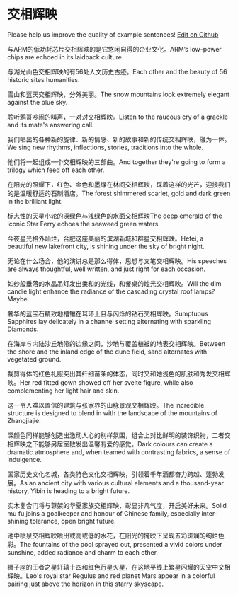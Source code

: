 # 交相辉映

Please help us improve the quality of example sentences! [Edit on Github](https://github.com/jiyushe/jiyu-example-sentence-source/blob/main/chinese/jiaoxianghuiying.md)

<p><span class="chinese">与ARM的低功耗芯片交相辉映的是它悠闲自得的企业文化。</span><span class="english">ARM’s low-power chips are echoed in its laidback culture.</span></p>

<p><span class="chinese">与湖光山色交相辉映的有56处人文历史古迹。</span><span class="english">Each other and the beauty of 56 historic sites humanities.</span></p>

<p><span class="chinese">雪山和蓝天交相辉映，分外美丽。</span><span class="english">The snow mountains look extremely elegant against the blue sky.</span></p>

<p><span class="chinese">聆听鹩哥吵闹的叫声，一对对交相辉映。</span><span class="english">Listen to the raucous cry of a grackle and its mate's answering call.</span></p>

<p><span class="chinese">我们唱出的各种新的旋律、新的情感、新的故事和新的传统交相辉映，融为一体。</span><span class="english">We sing new rhythms, inflections, stories, traditions into the whole.</span></p>

<p><span class="chinese">他们将一起组成一个交相辉映的三部曲。</span><span class="english">And together they're going to form a trilogy which feed off each other.</span></p>

<p><span class="chinese">在阳光的照耀下，红色、金色和墨绿在林间交相辉映，踩着这样的光芒，迎接我们的是温暖舒适的石制酒店。</span><span class="english">The forest shimmered scarlet, gold and dark green in the brilliant light.</span></p>

<p><span class="chinese">标志性的天星小轮的深绿色与浅绿色的水面交相辉映</span><span class="english">The deep emerald of the iconic Star Ferry echoes the seaweed green waters.</span></p>

<p><span class="chinese">今夜星光格外灿烂，合肥这座美丽的滨湖新城和群星交相辉映。</span><span class="english">Hefei, a beautiful new lakefront city, is shining under the sky of bright night.</span></p>

<p><span class="chinese">无论在什么场合，他的演讲总是那么得体，思想与文笔交相辉映。</span><span class="english">His speeches are always thoughtful, well written, and just right for each occasion.</span></p>

<p><span class="chinese">如纱般垂落的水晶吊灯发出柔和的光线，和餐桌的烛光交相辉映。</span><span class="english">Will the dim candle light enhance the radiance of the cascading crystal roof lamps?Maybe.</span></p>

<p><span class="chinese">奢华的蓝宝石精致地槽镶在耳环上且与闪烁的钻石交相辉映。</span><span class="english">Sumptuous Sapphires lay delicately in a channel setting alternating with sparkling Diamonds.</span></p>

<p><span class="chinese">在海岸与内陆沙丘地带的边缘之间，沙地与覆盖植被的地表交相辉映。</span><span class="english">Between the shore and the inland edge of the dune field, sand alternates with vegetated ground.</span></p>

<p><span class="chinese">裁剪得体的红色礼服突出其纤细苗条的体态，同时又和她浅色的肌肤和秀发交相辉映。</span><span class="english">Her red fitted gown showed off her svelte figure, while also complementing her light hair and skin.</span></p>

<p><span class="chinese">这一令人难以置信的建筑与张家界的山脉景观交相辉映。</span><span class="english">The incredible structure is designed to blend in with the landscape of the mountains of Zhangjiajie.</span></p>

<p><span class="chinese">深颜色同样能够创造出激动人心的别样氛围，组合上对比鲜明的装饰织物，二者交相辉映之下能够另居室散发出温馨有爱的感觉。</span><span class="english">Dark colours can create a dramatic atmosphere and, when teamed with contrasting fabrics, a sense of indulgence.</span></p>

<p><span class="chinese">国家历史文化名城，各类特色文化交相辉映，引领着千年酒都奋力跨越、蓬勃发展。</span><span class="english">As an ancient city with various cultural elements and a thousand-year history, Yibin is heading to a bright future.</span></p>

<p><span class="chinese">实木复合门将与尊架的华夏家族交相辉映，彰显非凡气度，开启美好未来。</span><span class="english">Solid mu fu joins a goalkeeper and honour of Chinese family, especially inter-shining tolerance, open bright future.</span></p>

<p><span class="chinese">池中喷泉交相辉映喷出或高或低的水花，在阳光的掩映下呈现五彩斑斓的绚烂色彩。</span><span class="english">The fountains of the pool sprayed out, presented a vivid colors under sunshine, added radiance and charm to each other.</span></p>

<p><span class="chinese">狮子座的王者之星轩辕十四和红色行星火星，在这地平线上繁星闪耀的天空中交相辉映。</span><span class="english">Leo's royal star Regulus and red planet Mars appear in a colorful pairing just above the horizon in this starry skyscape.</span></p>

